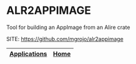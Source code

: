 # ALR2APPIMAGE

 Tool for building an AppImage from an Alire crate

 SITE: https://github.com/mgrojo/alr2appimage

 | [Applications](https://portable-linux-apps.github.io/apps.html) | [Home](https://portable-linux-apps.github.io)
 | --- | --- |
